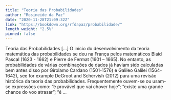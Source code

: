 ```yaml
---
title: "Teoria das Probabilidades"
author: "Rosineide da Paz"
date: "2020-11-28T21:09:32Z"
link: "https://bookdown.org/rfdapaz/probabilidade/"
length_weight: "2.5%"
pinned: false
---
```


Teoria das Probabilidades [...] O início do desenvolvimento da teoria matemática das probabilidades se deu na França pelos matemáticos Blaid Pascal (1623 - 1662) e Pierre de Fermat (1601 – 1665). No entanto, as probabilidades de várias combinações de dados já haviam sido calculadas bem antes disso por Girolamo Cardano (1501-1576) e Galileo Galilei (1564-1642), see for example DeGroot and Schervish (2012) para uma revisão histórica da teoria das probabilidades. Frequentemente ouvem-se ou usam-se expressões como: “é provável que vai chover hoje”; “existe uma grande chance do voo atrasar”; “é ...
